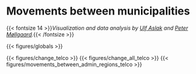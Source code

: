 # **Movements between municipalities**
{{< fontsize 14 >}}*Visualization and data analysis by [Ulf Aslak](mailto:ulfaslak@gmail.com) and [Peter Møllgaard](mailto:peter-em@hotmail.com).*{{< /fontsize >}}

{{< figures/globals >}}

<!-- {{< vspace 20 >}} -->


{{< figures/change_telco >}}
{{< figures/change_all_telco >}}
{{< figures/movements_between_admin_regions_telco >}}

